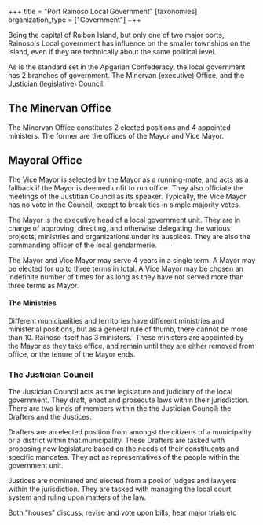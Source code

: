 +++
title = "Port Rainoso Local Government"
[taxonomies]
organization_type = ["Government"]
+++

Being the capital of Raibon Island, but only one of two major ports, Rainoso's
Local government has influence on the smaller townships on the island, even if
they are technically about the same political level.

As is the standard set in the Apgarian Confederacy. the local government has 2
branches of government. The Minervan (executive) Office, and the Justician
(legislative) Council.

## The Minervan Office

The Minervan Office constitutes 2 elected positions and 4 appointed ministers.
The former are the offices of the Mayor and Vice Mayor.

## Mayoral Office

The Vice Mayor is selected by the Mayor as a running-mate, and acts as a
fallback if the Mayor is deemed unfit to run office. They also officiate the
meetings of the Justitian Council as its speaker. Typically, the Vice Mayor has
no vote in the Council, except to break ties in simple majority votes.

The Mayor is the executive head of a local government unit. They are in charge
of approving, directing, and otherwise delegating the various projects,
ministries and organizations under its auspices. They are also the commanding
officer of the local gendarmerie.

The Mayor and Vice Mayor may serve 4 years in a single term. A Mayor may be
elected for up to three terms in total. A Vice Mayor may be chosen an indefinite
number of times for as long as they have not served more than three terms as
Mayor.

#### The Ministries

Different municipalities and territories have different ministries and
ministerial positions, but as a general rule of thumb, there cannot be more
than 10. Rainoso itself has 3 ministers.  These ministers are appointed by the
Mayor as they take office, and remain until they are either removed from office,
or the tenure of the Mayor ends.

### The Justician Council

The Justician Council acts as the legislature and judiciary of the local
government. They draft, enact and prosecute laws within their jurisdiction.
There are two kinds of members within the the Justician Council: the Drafters
and the Justices.

Drafters are an elected position from amongst the citizens of a municipality or
a district within that municipality. These Drafters are tasked with proposing
new legislature based on the needs of their constituents and specific mandates.
They act as representatives of the people within the government unit.

Justices are nominated and elected from a pool of judges and lawyers within the
jurisdiction. They are tasked with managing the local court system and ruling
upon matters of the law.

Both "houses" discuss, revise and vote upon bills, hear major trials etc
